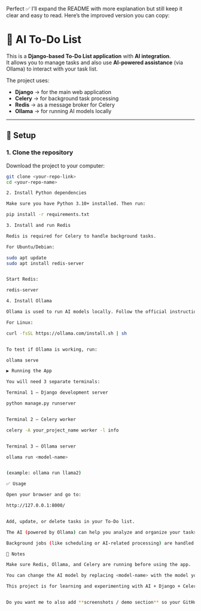 Perfect ✅ I’ll expand the README with more explanation but still keep it clear and easy to read. Here’s the improved version you can copy:

# 📝 AI To-Do List  

This is a **Django-based To-Do List application** with **AI integration**.  
It allows you to manage tasks and also use **AI-powered assistance** (via Ollama) to interact with your task list.  

The project uses:  
- **Django** → for the main web application  
- **Celery** → for background task processing  
- **Redis** → as a message broker for Celery  
- **Ollama** → for running AI models locally  

---

## 🚀 Setup  

### 1. Clone the repository  
Download the project to your computer:  
```bash
git clone <your-repo-link>
cd <your-repo-name>

2. Install Python dependencies

Make sure you have Python 3.10+ installed. Then run:

pip install -r requirements.txt

3. Install and run Redis

Redis is required for Celery to handle background tasks.

For Ubuntu/Debian:

sudo apt update
sudo apt install redis-server


Start Redis:

redis-server

4. Install Ollama

Ollama is used to run AI models locally. Follow the official instructions from Ollama’s site.

For Linux:

curl -fsSL https://ollama.com/install.sh | sh


To test if Ollama is working, run:

ollama serve 

▶️ Running the App

You will need 3 separate terminals:

Terminal 1 – Django development server

python manage.py runserver


Terminal 2 – Celery worker

celery -A your_project_name worker -l info


Terminal 3 – Ollama server

ollama run <model-name>


(example: ollama run llama2)

✅ Usage

Open your browser and go to:

http://127.0.0.1:8000/


Add, update, or delete tasks in your To-Do list.

The AI (powered by Ollama) can help you analyze and organize your tasks.

Background jobs (like scheduling or AI-related processing) are handled by Celery + Redis.

📌 Notes

Make sure Redis, Ollama, and Celery are running before using the app.

You can change the AI model by replacing <model-name> with the model you want (e.g., llama2, mistral, etc.).

This project is for learning and experimenting with AI + Django + Celery integration.


Do you want me to also add **screenshots / demo section** so your GitHub README looks more attractive to recruiters?
